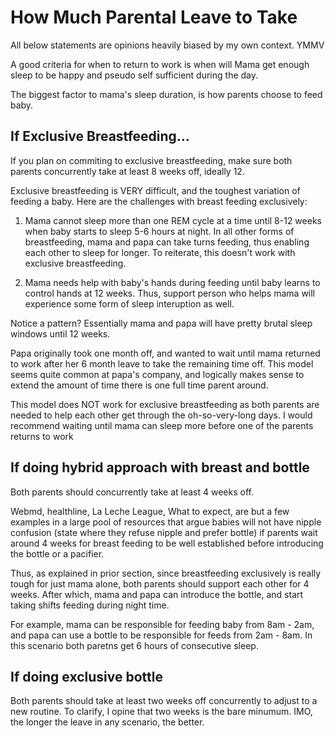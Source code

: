 # How Much Parental Leave to Take

All below statements are opinions heavily biased by my own context. YMMV

A good criteria for when to return to work is when will Mama get enough sleep to be happy and pseudo self sufficient during the day.

The biggest factor to mama's sleep duration, is how parents choose to feed baby.

## If Exclusive Breastfeeding...

If you plan on commiting to exclusive breastfeeding, make sure both parents concurrently take at least 8 weeks off, ideally 12.

Exclusive breastfeeding is VERY difficult, and the toughest variation of feeding a baby. Here are the challenges with breast feeding exclusively:

1. Mama cannot sleep more than one REM cycle at a time until 8-12 weeks when baby starts to sleep 5-6 hours at night. In all other forms of breastfeeding, mama and papa can take turns feeding, thus enabling each other to sleep for longer. To reiterate, this doesn't work with exclusive breastfeeding.

1. Mama needs help with baby's hands during feeding until baby learns to control hands at 12 weeks. Thus, support person who helps mama will experience some form of sleep interuption as well.

Notice a pattern? Essentially mama and papa will have pretty brutal sleep windows until 12 weeks.

Papa originally took one month off, and wanted to wait until mama returned to work after her 6 month leave to take the remaining time off. This model seems quite common at papa's company, and logically makes sense to extend the amount of time there is one full time parent around.

This model does NOT work for exclusive breastfeeding as both parents are needed to help each other get through the oh-so-very-long days. I would recommend waiting until mama can sleep more before one of the parents returns to work

## If doing hybrid approach with breast and bottle

Both parents should concurrently take at least 4 weeks off.

Webmd, healthline, La Leche League, What to expect, are but a few examples in a large pool of resources that argue babies will not have nipple confusion (state where they refuse nipple and prefer bottle) if parents wait around 4 weeks for breast feeding to be well established before introducing the bottle or a pacifier.

Thus, as explained in prior section, since breastfeeding exclusively is really tough for just mama alone, both parents should support each other for 4 weeks. After which, mama and papa can introduce the bottle, and start taking shifts feeding during night time.

For example, mama can be responsible for feeding baby from 8am - 2am, and papa can use a bottle to be responsible for feeds from 2am - 8am. In this scenario both paretns get 6 hours of consecutive sleep.

## If doing exclusive bottle

Both parents should take at least two weeks off concurrently to adjust to a new routine. To clarify, I opine that two weeks is the bare minumum. IMO, the longer the leave in any scenario, the better.
